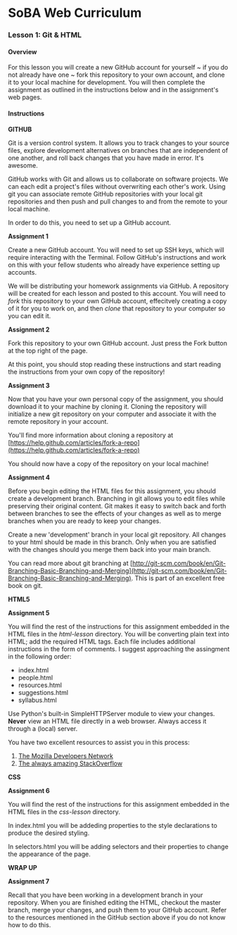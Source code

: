 # SoBA Web Curriculum

### Lesson 1: Git & HTML

#### Overview

For this lesson you will create a new GitHub account for yourself ~ if you do not already have one ~ fork this repository to your own account, and clone it to your local machine for development. You will then complete the assignment as outlined in the instructions below and in the assignment's web pages.

#### Instructions

**GITHUB**

Git is a version control system. It allows you to track changes to your source files, explore development alternatives on branches that are independent of one another, and roll back changes that you have made in error. It's awesome.

GitHub works with Git and allows us to collaborate on software projects. We can each edit a project's files without overwriting each other's work. Using git you can associate remote GitHub repositories with your local git repositories and then push and pull changes to and from the remote to your local machine.

In order to do this, you need to set up a GitHub account.

**Assignment 1**

Create a new GitHub account. You will need to set up SSH keys, which will require interacting with the Terminal. Follow GitHub's instructions and work on this with your fellow students who already have experience setting up accounts.

We will be distributing your homework assignments via GitHub. A repository will be created for each lesson and posted to this account. You will need to *fork* this repository to your own GitHub account, effecitvely creating a copy of it for you to work on, and then *clone* that repository to your computer so you can edit it.

**Assignment 2**

Fork this repository to your own GitHub account. Just press the Fork button at the top right of the page.

At this point, you should stop reading these instructions and start reading the instructions from your own copy of the repository!

**Assignment 3**

Now that you have your own personal copy of the assignment, you should download it to your machine by cloning it. Cloning the repository will initialize a new git repository on your computer and associate it with the remote repository in your account.

You'll find more information about cloning a repository at [https://help.github.com/articles/fork-a-repo](https://help.github.com/articles/fork-a-repo)

You should now have a copy of the repository on your local machine!

**Assignment 4**

Before you begin editing the HTML files for this assignment, you should create a development branch. Branching in git allows you to edit files while preserving their original content. Git makes it easy to switch back and forth between branches to see the effects of your changes as well as to merge branches when you are ready to keep your changes.

Create a new 'development' branch in your local git repository. All changes to your html should be made in this branch. Only when you are satisfied with the changes should you merge them back into your main branch.

You can read more about git branching at [http://git-scm.com/book/en/Git-Branching-Basic-Branching-and-Merging](http://git-scm.com/book/en/Git-Branching-Basic-Branching-and-Merging). This is part of an excellent free book on git.
	
**HTML5**

**Assignment 5**

You will find the rest of the instructions for this assignment embedded in the HTML files in the *html-lesson* directory. You will be converting plain text into HTML; add the required HTML tags. Each file includes additional instructions in the form of comments. I suggest approaching the assingment in the following order:

* index.html
* people.html
* resources.html
* suggestions.html
* syllabus.html

Use Python's built-in SimpleHTTPServer module to view your changes. **Never** view an HTML file directly in a web browser. Always access it through a (local) server.

You have two excellent resources to assist you in this process:

1. [The Mozilla Developers Network](https://developer.mozilla.org/en-US/)
2. [The always amazing StackOverflow](http://stackoverflow.com/)

**CSS**

**Assignment 6**

You will find the rest of the instructions for this assignment embedded in the HTML files in the *css-lesson* directory. 

In index.html you will be addeding properties to the style declarations to produce the desired styling. 

In selectors.html you will be adding selectors and their properties to change the appearance of the page. 

**WRAP UP**

**Assignment 7**

Recall that you have been working in a development branch in your repository. When you are finished editing the HTML, checkout the master branch, merge your changes, and push them to your GitHub account. Refer to the resources mentioned in the GitHub section above if you do not know how to do this.